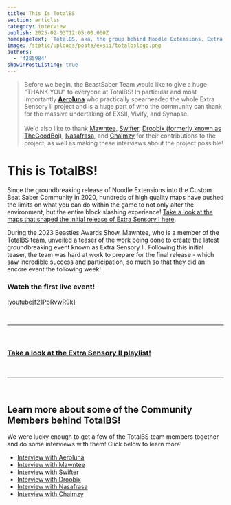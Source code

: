 ```yaml
---
title: This Is TotalBS
section: articles
category: interview
publish: 2025-02-03T12:05:00.000Z
homepageText: 'TotalBS, aka, the group behind Noodle Extensions, Extra Sensory II, Vivify, Synapse, and basically modhcarting as a whole; and we got a chance to interview various members! Learn more about the team!'
image: /static/uploads/posts/exsii/totalbslogo.png
authors:
  - '4285984'
showInPostListing: true
---
```


> Before we begin, the BeastSaber Team would like to give a huge "THANK YOU" to everyone at TotalBS! In particular and most importantly **[Aeroluna](https://beatsaver.com/profile/4284266)** who practically spearheaded the whole Extra Sensory II project and is a huge part of who the community can thank for the massive undertaking of EXSII, Vivify, and Synapse.\
> \
> We'd also like to thank [Mawntee](https://beatsaver.com/profile/4285959), [Swifter](https://beatsaver.com/profile/4284246), [Droobix (formerly known as TheGoodBoi)](https://beatsaver.com/profile/4284638), [Nasafrasa](https://beatsaver.com/profile/4340055), and [Chaimzy](https://beatsaver.com/profile/70911) for their contributions to the project, as well as making these interviews about the project possible!

# This is TotalBS!

Since the groundbreaking release of Noodle Extensions into the Custom Beat Saber Community in 2020, hundreds of high quality maps have pushed the limits on what you can do within the game to not only alter the environment, but the entire block slashing experience! [Take a look at the maps that shaped the initial release of Extra Sensory I here](/playlists/extra-sensory-i).

During the 2023 Beasties Awards Show, Mawntee, who is a member of the TotalBS team, unveiled a teaser of the work being done to create the latest groundbreaking event known as Extra Sensory II. Following this initial teaser, the team was hard at work to prepare for the final release - which saw incredible success and participation, so much so that they did an encore event the following week!

### Watch the first live event!

!youtube[f21PoRvwR9k]

<br />
<hr />
<br />

### [Take a look at the Extra Sensory II playlist!](/playlists/extra-sensory-ii)

<br />
<hr />
<br />

## Learn more about some of the Community Members behind TotalBS!

We were lucky enough to get a few of the TotalBS team members together and do some interviews with them! Click below to learn more!

- [Interview with Aeroluna](/posts/totalbs-interview-with-aeroluna)
- [Interview with Mawntee](/posts/totalbs-interview-with-mawntee)
- [Interview with Swifter](/posts/totalbs-interview-with-swifter)
- [Interview with Droobix](/posts/totalbs-interview-with-droobix)
- [Interview with Nasafrasa](/posts/totalbs-interview-with-nasafrasa)
- [Interview with Chaimzy](/posts/totalbs-interview-with-chaimzy)
